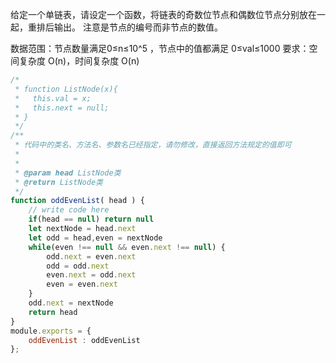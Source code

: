 给定一个单链表，请设定一个函数，将链表的奇数位节点和偶数位节点分别放在一起，重排后输出。
注意是节点的编号而非节点的数值。

数据范围：节点数量满足0≤n≤10^5
 ，节点中的值都满足 0≤val≤1000
要求：空间复杂度 O(n)，时间复杂度 O(n)
```js
/*
 * function ListNode(x){
 *   this.val = x;
 *   this.next = null;
 * }
 */
/**
 * 代码中的类名、方法名、参数名已经指定，请勿修改，直接返回方法规定的值即可
 *
 * 
 * @param head ListNode类 
 * @return ListNode类
 */
function oddEvenList( head ) {
    // write code here
    if(head == null) return null
    let nextNode = head.next
    let odd = head,even = nextNode
    while(even !== null && even.next !== null) {
        odd.next = even.next
        odd = odd.next
        even.next = odd.next
        even = even.next
    }
    odd.next = nextNode
    return head
}
module.exports = {
    oddEvenList : oddEvenList
};
```